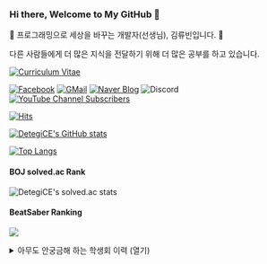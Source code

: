 ### Hi there, Welcome to My GitHub 👋

🌱 프로그래밍으로 세상을 바꾸는 개발자(선생님), 김류빈입니다. 🌱

다른 사람들에게 더 많은 지식을 전달하기 위해 더 많은 공부를 하고 있습니다.

[![Curriculum Vitae](https://img.shields.io/badge/Curriculum%20Vitae%20|%20이력서-%23000000.svg?style=for-the-badge&logo=firefox&logoColor=#FF7139)](https://suisensei.notion.site/CV-37c71c78aab54e718865851441f7a8bc)

[![Facebook](https://img.shields.io/badge/facebook-1877f2?style=flat-square&logo=facebook&logoColor=white&link=https://www.facebook.com/profile.php?id=100007918114049)](https://www.facebook.com/profile.php?id=100007918114049) [![GMail](https://img.shields.io/badge/Gmail-d14836?style=flat-square&logo=Gmail&logoColor=white&link=mailto:martino1103@gmail.com)](mailto:martino1103@gmail.com) [![Naver Blog](https://img.shields.io/badge/Naver%20Blog-03c75a?style=flat-square&logo=Naver&logoColor=white&link=https://blog.naver.com/martinok1103)](https://blog.naver.com/martinok1103) ![Discord](https://img.shields.io/badge/DetegiCE%233368-7289DA?style=flat-square&logo=Discord&logoColor=white) [![YouTube Channel Subscribers](https://img.shields.io/youtube/channel/subscribers/UC-KEGTtGEJCKwwVyZ1QCcjw?style=social)](https://www.youtube.com/channel/UC-KEGTtGEJCKwwVyZ1QCcjw)

[![Hits](https://hits.seeyoufarm.com/api/count/incr/badge.svg?url=https%3A%2F%2Fgithub.com%2FDetegiCE&count_bg=%2379C83D&title_bg=%23555555&icon=&icon_color=%23E7E7E7&title=hits&edge_flat=false)](https://hits.seeyoufarm.com)

[![DetegiCE's GitHub stats](https://github-readme-stats.vercel.app/api?username=DetegiCE)](https://github.com/DetegiCE/github-readme-stats)

[![Top Langs](https://github-readme-stats.vercel.app/api/top-langs/?username=DetegiCE&layout=compact&langs_count=10)](https://github.com/DetegiCE)

#### BOJ solved.ac Rank

![DetegiCE's solved.ac stats](https://github-readme-solvedac.hyp3rflow.vercel.app/api/?handle=martinok1103)

#### BeatSaber Ranking

[![](https://github-readme-score-saber.vercel.app/api?uid=76561198357821968)](https://scoresaber.com/u/76561198357821968)

<details>
<summary>아무도 안궁금해 하는 학생회 이력 (열기)</summary>

### 과학영재학교 광주과학고등학교

| 기간 | 직위
|:---|:---
|2016. 09. ~ 2017. 08. | 32기 학생회 생활체육부원
|2017. 08. ~ 2018. 08. | 33기 학생회장

### 고려대학교

#### 총학생회

| 기간 |  직위
|:---|:---
|2019. 03. ~ 2019. 05. | 2019 석탑대동제 사무국 실무팀원
|2019. 11. ~ 2019. 12. | 제 52대 중앙선거관리위원회 집행국 국원
|2019. 11. ~ 2019. 12. | 제 52대 총학생회 선거 정보대학 지역선거관리위원회 위원
|2020. 01. ~ 2020. 04. | 중앙비상대책위원회 임시중앙집행위원회 교육자치국 국원
|2020. 10. ~ 2020. 11. | 제 52대 2차 재선거 중앙선거관리위원회 위원
|2021. 01. ~ 2021. 09. | 임시중앙집행위원회 재정사무국 국원

#### 정보대학 학생회

|기간 | 직위
|:---|:---
|2019. 03. ~ 2020. 02. | 과잠준비위원회 위원장
|2019. 03. ~ 2020. 04. | 컴퓨터학과 3반 대표
|2019. 03. ~ 2020. 10. | 비상대책위원회 위원
|2019. 12. ~ 2020. 01. | 2020 새터준비위원회 위원
|2019. 12. ~ 2020. 05. | 과방학생회실 관리위원회 임시위원장
|2020. 03. ~ 2021. 02. | 소모임 CPHELL 디자인부장
|2020. 05. ~ 2020. 10. | 임시집행부장
|2020. 05. ~ 2021. 03. | 과방학생회실 관리위원회 위원
|2020. 07. ~ 2020. 10. | 회칙개정특별위원회 위원
|2020. 10. ~ 2020. 11. | 상임위원회 위원장
|2020. 10. ~ 2020. 11. | 제 5대 4차 재선거 선거관리위원회 위원장
|2020. 11. ~ 2021. 05. | 집행부 교육/사무국장
|2020. 11. ~ 2021. 08. | 집행부장
|2020. 11. ~ 2021. 11. | 5대 학생회 상임위원회 위원
|2021. 04. ~ 2022. 01. | 자치공간협의회 명예회원
|2020. 10. ~ | 동아리 KOSMOS 회장
|2020. 10. ~ | 제 4, 5대 동아리연합회장
|2021. 03. ~ | 동아리 CPHELL 부회장
|2021. 11. ~ | 6대 학생회 상임위원회 위원

#### 애기능동아리연합회

|기간 | 직위
|:---|:---
|2021. 01. ~ 2021. 04. | 임시집행위원회 공간안전국 국원
|2021. 03. ~ 2021. 03. | 애기능동아리박람회 서포터즈
|2021. 08. ~ 2021. 10. | 2021 가을축제 준비위원회
|2021. 04. ~ 2021. 12. | 집행부 공간방역국 국장

</details>


